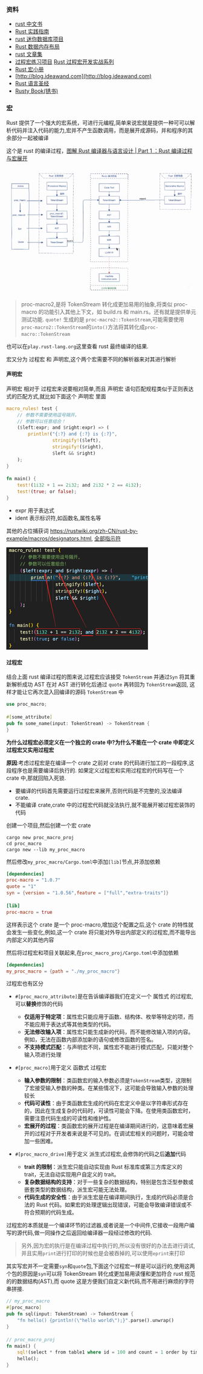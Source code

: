 ### 资料

- [rust 中文书](https://rustwiki.org/)
- [Rust 实践指南](https://books.niqin.com/read/rust-guide/zh-cn/3-env/3.1-rust-toolchain-cn.html)
- [rust 迷你数据库项目](https://github.com/rosedblabs/rust-practice)
- [Rust 数据内存布局](https://mp.weixin.qq.com/s/GVlLBvaprI75d-GkE2P_QA)
- [rust 文章集](https://github.com/rust-boom/rust-boom)
- [过程宏练习项目](https://github.com/dtolnay/proc-macro-workshop) [Rust 过程宏开发实战系列](https://www.bilibili.com/video/BV16A411N7m2/?spm_id_from=333.337.search-card.all.click&vd_source=41ed998ac767425fb616fd9071ce9682)
- [Rust 宏小册](https://zjp-cn.github.io/tlborm/#rust-宏小册)
- [http://blog.ideawand.com](http://blog.ideawand.com)
- [Rust 语言圣经](https://course.rs/about-book.html)
- [Rusty Book(锈书)](https://rusty.course.rs/awesome-daily-dev.html)

### 宏

Rust 提供了一个强大的宏系统，可进行元编程,简单来说宏就是提供一种可可以解析代码并注入代码的能力,宏并不产生函数调用，而是展开成源码，并和程序的其余部分一起被编译

这个是 rust 的编译过程，[图解 Rust 编译器与语言设计 | Part 1 ：Rust 编译过程与宏展开](https://juejin.cn/post/6927467074868658189?searchId=20241008150631DA929AC5157DEC34B3D0)

![图 1](images/3169c3f0603f02f3fa9f792d300ef4d3a559e30c07e4d23466fd560df77090cb.png)

> proc-macro2,是将 TokenStream 转化成更加易用的抽象,将类似 proc-macro 的功能引入其他上下文，如 build.rs 和 main.rs。还有就是提供单元测试功能. `quote!` 生成的是 `proc-macro2::TokenStream`,可能需要使用`proc-macro2::TokenStream`的`into()`方法将其转化成`proc-macro::TokenStream`

也可以在`play.rust-lang.org`这里查看 rust 最终编译的结果.

宏又分为 过程宏 和 声明宏,这个两个宏需要不同的解析器来对其进行解析

#### 声明宏

声明宏 相对于 过程宏来说要相对简单,而且 声明宏 语句匹配规程类似于正则表达式的匹配方式,就比如下面这个 声明宏 里面

```rust
macro_rules! test {
    // 参数不需要使用逗号隔开。
    // 参数可以任意组合！
    ($left:expr; and $right:expr) => (
        println!("{:?} and {:?} is {:?}",
                 stringify!($left),
                 stringify!($right),
                 $left && $right)
    );
}

fn main() {
    test!(1i32 + 1 == 2i32; and 2i32 * 2 == 4i32);
    test!(true; or false);
}
```

- expr 用于表达式
- ident 表示标识符,如函数名,属性名等

其他的占位捕获词 https://rustwiki.org/zh-CN/rust-by-example/macros/designators.html, [全部指示符](https://doc.rust-lang.org/reference/macros-by-example.html)

![图 2](images/320a206945ba290b1bbe6a077d33584a28b123815bff6108de881c491d533fc3.png)

#### 过程宏

结合上面 rust 编译过程的图来说,过程宏应该接受 `TokenStream` 并通过`Syn` 将其重新解析成功 AST 在对 AST 进行转化后通过 `quote` 再转回为 `TokenStream`返回, 这样才能让它再次混入回编译的源码 `TokenStream` 中

```rust
use proc_macro;

#[some_attribute]
pub fn some_name(input: TokenStream) -> TokenStream {
}
```

**为什么过程宏必须定义在一个独立的 crate 中?为什么不能在一个 crate 中即定义过程宏又实用过程宏**

**原因**:考虑过程宏是在编译一个 crate 之前对 crate 的代码进行加工的一段程序,这段程序也是需要编译后执行的. 如果定义过程宏和实用过程宏的代码写在一个 crate 中,那就回陷入死锁.

- 要编译的代码首先需要运行过程宏来展开,否则代码是不完整的,没法编译 crate.
- 不能编译 crate,crate 中的过程宏代码就没法执行,就不能展开被过程宏装饰的代码

创建一个项目,然后创建一个宏 crate

```shell
cargo new proc_macro_proj
cd proc_macro
cargo new --lib my_proc_macro
```

然后修改`my_proc_macro/Cargo.toml`中添加`[lib]`节点,并添加依赖

```toml
[dependencies]
proc-macro = "1.0.7"
quote = "1"
syn = {version = "1.0.56",feature = ["full","extra-traits"]}

[lib]
proc-macro = true
```

这样表示这个 crate 是一个 proc-macro,增加这个配置之后,这个 crate 的特性就会发生一些变化,例如,这一个 crate 将只能对外导出内部定义的过程宏,而不能导出内部定义的其他内容

然后将过程宏和项目关联起来,在`proc_macro_proj/Cargo.toml`中添加依赖

```toml
[dependencies]
my_proc_macro = {path = "./my_proc_macro"}
```

过程宏也有区分

- `#[proc_macro_attribute]`是在告诉编译器我们在定义一个 属性式 的过程宏,可以**替换**修饰的代码

  - **仅适用于特定项**：属性宏只能应用于函数、结构体、枚举等特定的项，而不能应用于表达式等其他类型的代码。
  - **无法修改输入项**：属性宏只能生成新的代码，而不能修改输入项的内容。例如，无法在函数内部添加新的语句或修改函数的签名。
  - **不支持模式匹配**：与声明宏不同，属性宏不能进行模式匹配，只能对整个输入项进行处理

- `#[proc_macro]`用于定义 函数式 过程宏

  - **输入参数的限制**：类函数宏的输入参数必须是`TokenStream`类型，这限制了宏接受输入参数的种类。在某些情况下，这可能会导致输入参数的处理较长
  - **代码可读性**：由于类函数宏生成的代码在宏定义中是以字符串形式存在的，因此在生成复杂的代码时，可读性可能会下降。在使用类函数宏时，需要注意代码生成的可读性和维护性。
  - **宏展开的过程**：类函数宏的展开过程是在编译期间进行的，这意味着宏展开的过程对于开发者来说是不可见的。在调试宏相关的问题时，可能会增加一些困难。

- `#[proc_macro_drive]`用于定义 派生式过程宏,会修饰的代码之后**追加**代码
  - **trait 的限制**：派生宏只能自动实现由 Rust 标准库或第三方库定义的 trait，无法自动实现用户自定义的 trait。
  - **复杂数据结构的支持**：对于一些复杂的数据结构，特别是包含泛型参数或嵌套类型的数据结构，派生宏可能无法处理。
  - **代码生成的安全性**：由于派生宏是在编译期间执行，生成的代码必须是合法的 Rust 代码。如果宏的处理逻辑出现错误，可能会导致编译错误或不符合预期的代码生成。

过程宏的本质就是一个编译环节的过滤器,或者说是一个中间件,它接收一段用户编写的源代码,做一同操作之后返回给编译器一段经过修改的代码.

> 另外,因为宏的执行是在编译过程中执行的,所以没有很好的办法去进行调试,并且实用`print`进行打印的时候也是会被吞掉的,可以使用`eprint`来打印

其实写宏并不一定需要`syn`和`quote`包,下面这个过程宏一样是可以运行的,使用这两个包的原因是`syn`可以将 TokenStream 转化成更加易用读懂和更加符合 rust 规范的的数据结构(AST),而 quote 这是方便我们自定义新代码,而不用进行麻烦的字符串拼接.

```rust
// my_proc_macro
#[proc_macro]
pub fn sql(input: TokenStream) -> TokenStream {
    "fn hello() {println!(\"hello world\");}".parse().unwrap()
}

// proc_macro_proj
fn main() {
    sql!(select * from table1 where id = 100 and count = 1 order by time desc);
    hello();
}
```
